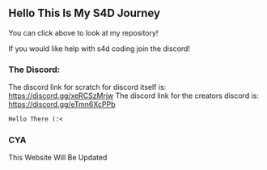 ## Hello This Is My S4D Journey

You can click above to look at my repository!

If you would like help with s4d coding join the discord! 

### The Discord:

The discord link for scratch for discord itself is: https://discord.gg/xeRCSzMrjw
The discord link for the creators discord is: https://discord.gg/eTmn6XcPPb

```markdown
Hello There (:<
```

### CYA

This Website Will Be Updated
